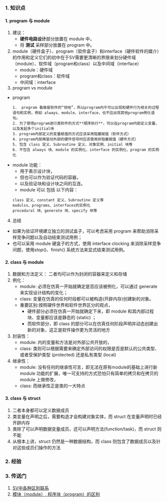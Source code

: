 ### 1. 知识点
#### 1. program 与 module
1. 建议：
   - **硬件电路设计**部分放置在 module 中，
   - 将 **测试** 采样部分放置在 program 中。
2. module（硬件盒子）、program（软件盒子）和interface（硬件软件的媒介）的作用和定义它们的初中在于SV需要更清晰的界限来划分硬件域（module）、软件域（program和class）以及中间域（interface）
   - module：硬件域
   - program和class：软件域
   - 中间域：interface
3. program vs  module
- program
  ~~~
  1.  program 看做是软件的“领地”，所以program内不可以出现和硬件行为相关的过程语句和实例，例如 always、module、interface，也不应出现其他program例化语句。
  2. 为了使得program进行类软件的方式**顺序执行**，可以在program内部定义变量，以及发起多个initial块
  3. program内部定义的变量赋值的方式应该采用阻塞赋值（软件方式）
  4. program内部再驱动外部的硬件信号时应该使用非阻塞赋值（硬件方式）
  5. 包含 class 定义、Subroutine 定义、对象实例、initial 块等
  6. 不包含 always 块、module 的实例化、interface 的实例化、program 的实例化
  ~~~
- module
  功能：
  - 用于表示设计块，
  - 但也可以作为验证代码的容器，
  - 以及验证块和设计块之间的互连。
  - module 可以 包括 以下内容：
  ~~~
  class 定义、constant 定义、Subroutine 定义等
  modulss、programs、interfaces的实例化
  procedural 块、generate 块、specify 块等
  ~~~
4. 总结
- 如果为验证环境建立独立的测试盒子，可以考虑采用 program 来帮助消除采样竞争问题以及自动结束测试用例；
- 也可以采用 module 硬盒子的方式，使用 interface clocking 来消除采样竞争问题，使用$stop() 、$finish() 系统方法来显式结束测试用例。

#### 2. class 与 module
1. 数据和方法定义： 二者均可以作为封闭的容器来定义和存储
2. 例化：
   - module: 必须在仿真一开始就确定是否应该被例化，可以通过 generate 来实现设计结构的变化；
   - class: 变量在仿真的任何时段都可以被构造(开辟内存)创建新的对象。
   - 重要区别:按照硬件世界和软件世界区分的观点，
       - 硬件部分必须在仿真一开始就确定下来，即 module 和其内部过程块、变量都应该是静态的 (static) ；
       - 而软件部分，即 class 的部分可以在仿真任何阶段声明并动态创建出新的对象，这正是软件操作更为灵活的地方
3. 封装性：
   - module: 内的变量和方法是对外部公共开放的，
   - class: 类则可以根据需要来确定外部访问的权限是否是默认的公共类型、或者受保护类型 (protected) 还是私有类型 (local)
4. 继承性：
   - module: 没有任何的继承性可言，即无法在原有module的基础上进行新 module 功能的扩展，唯一可支持的方式恐怕只有简单的拷贝和在拷贝的 module 上做修改，
   - class: 而继承性正是类的一大特点

#### 3. class 与 struct
1. 二者本身都可以定义数据成员
2. 类变量在声明之后，需要构造才会构建对象实体，而 struct 在变量声明时已经开辟内存
3. 类除了可以声明数据变量成员，还可以声明方法(function/task)，而 struct 则不能
4. 从根本上讲，struct 仍然是一种数据结构，而 class 则包含了数据成员以及针对这些成员们操作的方法

### 2. 经验
### 3. 传送门
1. [SV中各种区别联系](https://blog.csdn.net/weixin_42493102/article/details/122952867)
2. [模块（module）, 程序块（program）的区别](https://blog.csdn.net/m0_56242485/article/details/123349780)
